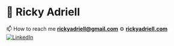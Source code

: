 # 💫 Ricky Adriell
📫 How to reach me **rickyadriell@gmail.com**
⚙️ [**rickyadriell.com**](https://rickyadriell.com)
[![LinkedIn](https://img.shields.io/badge/LinkedIn-%230077B5.svg?logo=linkedin&logoColor=white)](https://www.linkedin.com/in/rickyadriell) 


